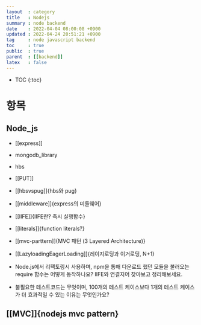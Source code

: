 ```yaml
---
layout  : category 
title   : Nodejs 
summary : node backend 
date    : 2022-04-04 08:00:08 +0900
updated : 2022-04-24 20:51:21 +0900
tag     : node javascript backend 
toc     : true
public  : true
parent  : [[backend]] 
latex   : false
---
```

* TOC
{:toc}

# 항목
## Node_js
* [[express]]
* mongodb_library
* hbs
* [[PUT]]
* [[hbsvspug]]{hbs와 pug}
* [[middleware]]{express의 미들웨어}
* [[IIFE]]{IIFE란? 즉시 실행함수}
* [[literals]]{function literals?}
* [[mvc-parttern]]{MVC 패턴 (3 Layered Architecture)}
* [[LazyloadingEagerLoading]]{레이지로딩과 이거로딩, N+1}
    
    
* Node.js에서 리팩토링시 사용하며, npm을 통해 다운로드 했던 모듈을 불러오는 require 함수는 어떻게 동작하나요? IIFE와 연결지어 찾아보고 정리해보세요. 
   
   
* 불필요한 테스트코드는 무엇이며, 100개의 테스트 케이스보다 1개의 테스트 케이스가 더 효과적일 수 있는 이유는 무엇인가요?
    
    

## [[MVC]]{nodejs mvc pattern} 

